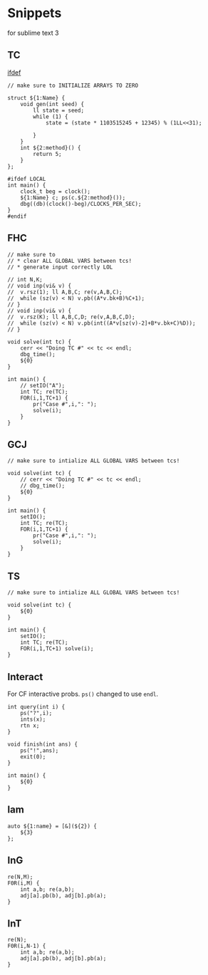 # Snippets

for sublime text 3

## TC

[ifdef](https://codeforces.com/blog/entry/50312?#comment-342457)

```
// make sure to INITIALIZE ARRAYS TO ZERO

struct ${1:Name} {
	void gen(int seed) {
		ll state = seed;
		while (1) {
			state = (state * 1103515245 + 12345) % (1LL<<31);
			
		}
	}
	int ${2:method}() {
		return 5;
	}
};

#ifdef LOCAL
int main() {
	clock_t beg = clock();
	${1:Name} c; ps(c.${2:method}());
	dbg((db)(clock()-beg)/CLOCKS_PER_SEC);
}
#endif
```

## FHC

```
// make sure to 
// * clear ALL GLOBAL VARS between tcs!
// * generate input correctly LOL

// int N,K;
// void inp(vi& v) {
// 	v.rsz(1); ll A,B,C; re(v,A,B,C);
// 	while (sz(v) < N) v.pb((A*v.bk+B)%C+1);
// }
// void inp(vi& v) {
// 	v.rsz(K); ll A,B,C,D; re(v,A,B,C,D);
// 	while (sz(v) < N) v.pb(int((A*v[sz(v)-2]+B*v.bk+C)%D));
// }

void solve(int tc) {
	cerr << "Doing TC #" << tc << endl;
	dbg_time();
	${0}
}

int main() {
	// setIO("A");
	int TC; re(TC);
	FOR(i,1,TC+1) {
		pr("Case #",i,": ");
		solve(i);
	}
}
```

## GCJ

```
// make sure to intialize ALL GLOBAL VARS between tcs!

void solve(int tc) {
    // cerr << "Doing TC #" << tc << endl;
    // dbg_time();
	${0}
}

int main() {
	setIO();
	int TC; re(TC);
	FOR(i,1,TC+1) {
		pr("Case #",i,": ");
		solve(i);
	}
}
```

## TS

```
// make sure to intialize ALL GLOBAL VARS between tcs!

void solve(int tc) {
	${0}
}

int main() {
	setIO();
	int TC; re(TC);
	FOR(i,1,TC+1) solve(i);
}
```

## Interact

For CF interactive probs. `ps()` changed to use `endl`.

```
int query(int i) {
	ps("?",i);
	ints(x); 
	rtn x;
}

void finish(int ans) {
	ps("!",ans);
	exit(0);
}

int main() {
	${0}
}
```

## lam

```
auto ${1:name} = [&](${2}) {
	${3}
};
```

## InG

```
re(N,M);
F0R(i,M) {
	int a,b; re(a,b);
	adj[a].pb(b), adj[b].pb(a);
}
```

## InT

```
re(N);
F0R(i,N-1) {
	int a,b; re(a,b);
	adj[a].pb(b), adj[b].pb(a);
}
```
